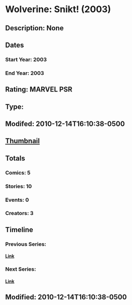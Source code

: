 # Wolverine: Snikt! (2003)
## Description: None
## Dates
### Start Year: 2003
### End Year: 2003
## Rating: MARVEL PSR
## Type: 
## Modifed: 2010-12-14T16:10:38-0500
## [Thumbnail](http://i.annihil.us/u/prod/marvel/i/mg/9/80/4bc37c9e336c4.jpg)
## Totals
### Comics: 5
### Stories: 10
### Events: 0
### Creators: 3
## Timeline
### Previous Series: 
#### [Link]()
### Next Series: 
#### [Link]()
## Modified: 2010-12-14T16:10:38-0500